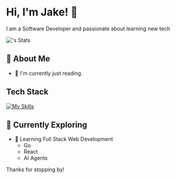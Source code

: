 # Hi, I'm Jake! 👋

I am a Software Developer and passionate about learning new tech

![<username>'s Stats](https://github-readme-stats.vercel.app/api?username=<username>&theme=vue-dark&show_icons=true&hide_border=true&count_private=true)

## 🚀 About Me

- 🔭 I'm currently just reading.

## Tech Stack
[![My Skills](https://skillicons.dev/icons?i=aws,bash,css,django,docker,express,go,html,java,javascript,kubernetes,mysql,nodejs,pandas,postgres,python,react,redis,spring,sqlite)](https://skillicons.dev)

## 🌱 Currently Exploring

- 🚀 Learning Full Stack Web Development
  - Go
  - React
  - AI Agents

Thanks for stopping by!



<!--

Here are some ideas to get you started:

- 🔭 I’m currently working on ...
- 🌱 I’m currently learning ...
- 👯 I’m looking to collaborate on ...
- 🤔 I’m looking for help with ...
- 💬 Ask me about ...
- 📫 How to reach me: ...
- 😄 Pronouns: ...
- ⚡ Fun fact: ...
-->
